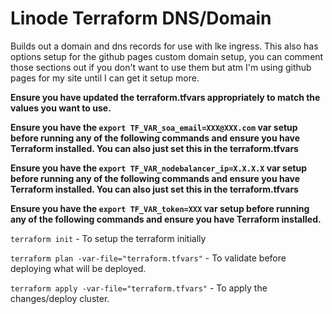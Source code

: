 # Linode Terraform DNS/Domain
Builds out a domain and dns records for use with lke ingress.  This also has options setup for the github pages custom domain setup, you can comment those sections out if you don't want to use them but atm I'm using github pages for my site until I can get it setup more.

**Ensure you have updated the terraform.tfvars appropriately to match the values you want to use.**

**Ensure you have the `export TF_VAR_soa_email=XXX@XXX.com` var setup before running any of the following commands and ensure you have Terraform installed.  You can also just set this in the terraform.tfvars**

**Ensure you have the `export TF_VAR_nodebalancer_ip=X.X.X.X` var setup before running any of the following commands and ensure you have Terraform installed.  You can also just set this in the terraform.tfvars**

**Ensure you have the `export TF_VAR_token=XXX` var setup before running any of the following commands and ensure you have Terraform installed.**

`terraform init` - To setup the terraform initially

`terraform plan -var-file="terraform.tfvars"` - To validate before deploying what will be deployed.

`terraform apply -var-file="terraform.tfvars"` - To apply the changes/deploy cluster.